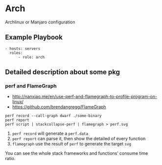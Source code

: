 # Arch

Archlinux or Manjaro configuration

## Example Playbook

```
- hosts: servers
  roles:
      - role: arch
```

## Detailed description about some pkg

### perf and FlameGraph

* http://nanxiao.me/en/use-perf-and-flamegraph-to-profile-program-on-linux/
* https://github.com/brendangregg/FlameGraph

```
perf record --call-graph dwarf ./some-binary
perf report
perf script | stackcollapse-perf | flamegraph > perf.svg
```

1. `perf record` will generate a `perf.data`
2. `perf report` can parse it, then show the detailed of every function
3. `flamegraph` use the result of `perf` to generate the target `svg`

You can see the whole stack frameworks and functions’ consume time ratio.

